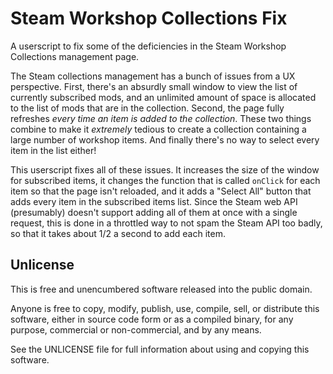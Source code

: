 # Steam Workshop Collections Fix

A userscript to fix some of the deficiencies in the Steam Workshop
Collections management page.

The Steam collections management has a bunch of issues from a UX
perspective. First, there's an absurdly small window to view the list
of currently subscribed mods, and an unlimited amount of space is
allocated to the list of mods that are in the collection. Second, the
page fully refreshes _every time an item is added to the
collection_. These two things combine to make it _extremely_ tedious
to create a collection containing a large number of workshop
items. And finally there's no way to select every item in the list
either!

This userscript fixes all of these issues. It increases the size of
the window for subscribed items, it changes the function that is
called `onClick` for each item so that the page isn't reloaded, and it
adds a "Select All" button that adds every item in the subscribed
items list. Since the Steam web API (presumably) doesn't support
adding all of them at once with a single request, this is done in a
throttled way to not spam the Steam API too badly, so that it takes
about 1/2 a second to add each item.

## Unlicense

This is free and unencumbered software released into the public domain.

Anyone is free to copy, modify, publish, use, compile, sell, or
distribute this software, either in source code form or as a compiled
binary, for any purpose, commercial or non-commercial, and by any
means.

See the UNLICENSE file for full information about using and copying
this software.
